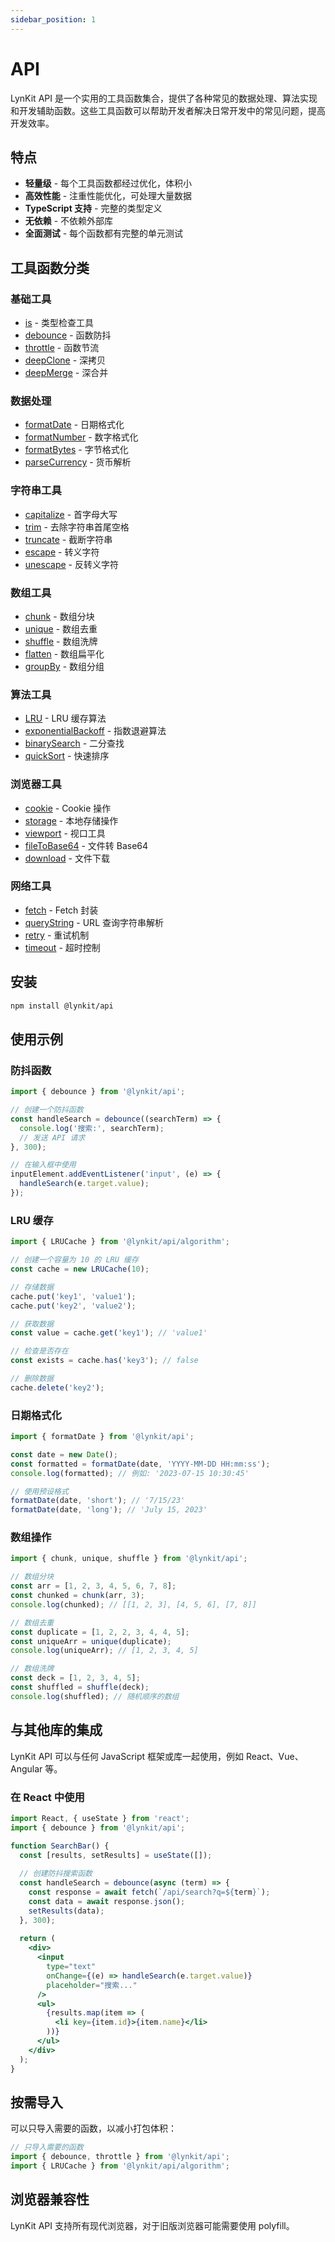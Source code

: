 ```yaml
---
sidebar_position: 1
---
```


# API

LynKit API 是一个实用的工具函数集合，提供了各种常见的数据处理、算法实现和开发辅助函数。这些工具函数可以帮助开发者解决日常开发中的常见问题，提高开发效率。

## 特点

- **轻量级** - 每个工具函数都经过优化，体积小
- **高效性能** - 注重性能优化，可处理大量数据
- **TypeScript 支持** - 完整的类型定义
- **无依赖** - 不依赖外部库
- **全面测试** - 每个函数都有完整的单元测试

## 工具函数分类

### 基础工具

- [is](/docs/api/is) - 类型检查工具
- [debounce](/docs/api/debounce) - 函数防抖
- [throttle](/docs/api/throttle) - 函数节流
- [deepClone](/docs/api/deepClone) - 深拷贝
- [deepMerge](/docs/api/deepMerge) - 深合并

### 数据处理

- [formatDate](/docs/api/formatDate) - 日期格式化
- [formatNumber](/docs/api/formatNumber) - 数字格式化
- [formatBytes](/docs/api/formatBytes) - 字节格式化
- [parseCurrency](/docs/api/parseCurrency) - 货币解析

### 字符串工具

- [capitalize](/docs/api/capitalize) - 首字母大写
- [trim](/docs/api/trim) - 去除字符串首尾空格
- [truncate](/docs/api/truncate) - 截断字符串
- [escape](/docs/api/escape) - 转义字符
- [unescape](/docs/api/unescape) - 反转义字符

### 数组工具

- [chunk](/docs/api/chunk) - 数组分块
- [unique](/docs/api/unique) - 数组去重
- [shuffle](/docs/api/shuffle) - 数组洗牌
- [flatten](/docs/api/flatten) - 数组扁平化
- [groupBy](/docs/api/groupBy) - 数组分组

### 算法工具

- [LRU](/docs/api/algorithm/LRU) - LRU 缓存算法
- [exponentialBackoff](/docs/api/algorithm/exponentialBackoff) - 指数退避算法
- [binarySearch](/docs/api/algorithm/binarySearch) - 二分查找
- [quickSort](/docs/api/algorithm/quickSort) - 快速排序

### 浏览器工具

- [cookie](/docs/api/cookie) - Cookie 操作
- [storage](/docs/api/storage) - 本地存储操作
- [viewport](/docs/api/viewport) - 视口工具
- [fileToBase64](/docs/api/fileToBase64) - 文件转 Base64
- [download](/docs/api/download) - 文件下载

### 网络工具

- [fetch](/docs/api/fetch) - Fetch 封装
- [queryString](/docs/api/queryString) - URL 查询字符串解析
- [retry](/docs/api/retry) - 重试机制
- [timeout](/docs/api/timeout) - 超时控制

## 安装

```bash
npm install @lynkit/api
```

## 使用示例

### 防抖函数

```js
import { debounce } from '@lynkit/api';

// 创建一个防抖函数
const handleSearch = debounce((searchTerm) => {
  console.log('搜索:', searchTerm);
  // 发送 API 请求
}, 300);

// 在输入框中使用
inputElement.addEventListener('input', (e) => {
  handleSearch(e.target.value);
});
```

### LRU 缓存

```js
import { LRUCache } from '@lynkit/api/algorithm';

// 创建一个容量为 10 的 LRU 缓存
const cache = new LRUCache(10);

// 存储数据
cache.put('key1', 'value1');
cache.put('key2', 'value2');

// 获取数据
const value = cache.get('key1'); // 'value1'

// 检查是否存在
const exists = cache.has('key3'); // false

// 删除数据
cache.delete('key2');
```

### 日期格式化

```js
import { formatDate } from '@lynkit/api';

const date = new Date();
const formatted = formatDate(date, 'YYYY-MM-DD HH:mm:ss');
console.log(formatted); // 例如: '2023-07-15 10:30:45'

// 使用预设格式
formatDate(date, 'short'); // '7/15/23'
formatDate(date, 'long'); // 'July 15, 2023'
```

### 数组操作

```js
import { chunk, unique, shuffle } from '@lynkit/api';

// 数组分块
const arr = [1, 2, 3, 4, 5, 6, 7, 8];
const chunked = chunk(arr, 3);
console.log(chunked); // [[1, 2, 3], [4, 5, 6], [7, 8]]

// 数组去重
const duplicate = [1, 2, 2, 3, 4, 4, 5];
const uniqueArr = unique(duplicate);
console.log(uniqueArr); // [1, 2, 3, 4, 5]

// 数组洗牌
const deck = [1, 2, 3, 4, 5];
const shuffled = shuffle(deck);
console.log(shuffled); // 随机顺序的数组
```

## 与其他库的集成

LynKit API 可以与任何 JavaScript 框架或库一起使用，例如 React、Vue、Angular 等。

### 在 React 中使用

```jsx
import React, { useState } from 'react';
import { debounce } from '@lynkit/api';

function SearchBar() {
  const [results, setResults] = useState([]);
  
  // 创建防抖搜索函数
  const handleSearch = debounce(async (term) => {
    const response = await fetch(`/api/search?q=${term}`);
    const data = await response.json();
    setResults(data);
  }, 300);
  
  return (
    <div>
      <input 
        type="text" 
        onChange={(e) => handleSearch(e.target.value)} 
        placeholder="搜索..." 
      />
      <ul>
        {results.map(item => (
          <li key={item.id}>{item.name}</li>
        ))}
      </ul>
    </div>
  );
}
```

## 按需导入

可以只导入需要的函数，以减小打包体积：

```js
// 只导入需要的函数
import { debounce, throttle } from '@lynkit/api';
import { LRUCache } from '@lynkit/api/algorithm';
```

## 浏览器兼容性

LynKit API 支持所有现代浏览器，对于旧版浏览器可能需要使用 polyfill。